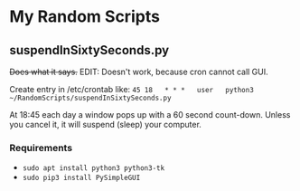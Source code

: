 # My Random Scripts

## suspendInSixtySeconds.py

~~Does what it says.~~ EDIT: Doesn't work, because cron cannot call GUI. 

Create entry in /etc/crontab like:
`45 18   * * *   user   python3 ~/RandomScripts/suspendInSixtySeconds.py`

At 18:45 each day a window pops up with a 60 second count-down. Unless you cancel it, it will suspend (sleep) your computer.

### Requirements
- `sudo apt install python3 python3-tk`
- `sudo pip3 install PySimpleGUI`
